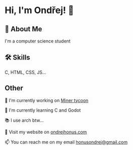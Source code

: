 # Hi, I'm Ondřej! 👋  
                
## 🚀 About Me  
I'm a computer science student

## 🛠 Skills  
C, HTML, CSS, JS...  
    
## Other  
📖 I'm currently working on [Miner tycoon](https://github.com/ondrejhonus/miner_tycoon/)
    
🧠 I'm currently learning C and Godot

📚 I use arch btw...
    
🔗 Visit my website on <a href="https://ondrejhonus.com" target="_blank">ondrejhonus.com</a>

📫 You can reach me on my email <a href="mailto:honusondrej@gmail.com" target="_blank">honusondrej@gmail.com</a> 
    
